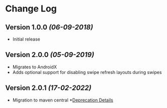 Change Log
==========

Version 1.0.0 *(06-09-2018)*
----------------------------

  * Initial release
  
Version 2.0.0 *(05-09-2019)*
----------------------------

  * Migrates to AndroidX
  * Adds optional support for disabling swipe refresh layouts during swipes

Version 2.0.1 *(17-02-2022)*
----------------------------

  * Migration to maven central
  *[Deprecation Details](https://jfrog.com/blog/into-the-sunset-bintray-jcenter-gocenter-and-chartcenter/)


